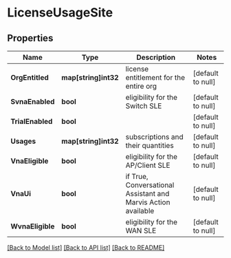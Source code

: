 # LicenseUsageSite

## Properties
Name | Type | Description | Notes
------------ | ------------- | ------------- | -------------
**OrgEntitled** | **map[string]int32** | license entitlement for the entire org | [default to null]
**SvnaEnabled** | **bool** | eligibility for the Switch SLE | [default to null]
**TrialEnabled** | **bool** |  | [default to null]
**Usages** | **map[string]int32** | subscriptions and their quantities | [default to null]
**VnaEligible** | **bool** | eligibility for the AP/Client SLE | [default to null]
**VnaUi** | **bool** | if True, Conversational Assistant and Marvis Action available | [default to null]
**WvnaEligible** | **bool** | eligibility for the WAN SLE | [default to null]

[[Back to Model list]](../README.md#documentation-for-models) [[Back to API list]](../README.md#documentation-for-api-endpoints) [[Back to README]](../README.md)

